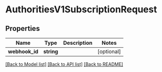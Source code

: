 # AuthoritiesV1SubscriptionRequest

## Properties
Name | Type | Description | Notes
------------ | ------------- | ------------- | -------------
**webhook_id** | **string** |  | [optional] 

[[Back to Model list]](../../README.md#documentation-for-models) [[Back to API list]](../../README.md#documentation-for-api-endpoints) [[Back to README]](../../README.md)

